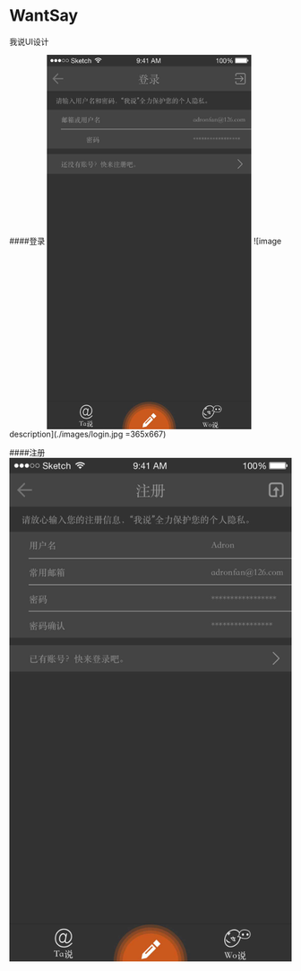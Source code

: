 # WantSay
我说UI设计

####登录
<img src="./images/login.jpg" width = "365" height = "667" alt="图片名称" align=center />
![image description](./images/login.jpg =365x667)

####注册
![image description](./images/Sign.jpg)